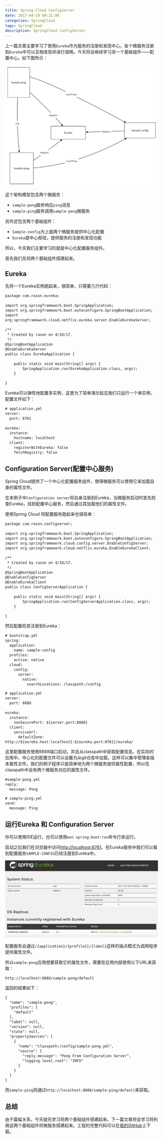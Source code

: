 ```yaml
---
title: Spring Cloud ConfigServer
date: 2017-04-19 09:21:00
categories: SpringCloud
tags: SpringCloud
description: SpringCloud ConfigServer
---
```


上一篇文章主要学习了使用`Eureka`作为服务的注册和发现中心，各个微服务注册到`Eureka`中可以互相发现并进行调用。今天将会继续学习另一个基础组件——配置中心。如下图所示：

![模型](/image/Sample-ping-pong.png)

这个架构模型包含两个微服务：

- `sample-pong`服务响应`ping`消息
- `sample-ping`服务调用`sample-pong`微服务

另外还包含两个基础组件：

- `Sample-config`为上面两个微服务提供中心化配置
- `Eureka`是中心枢纽，提供服务的注册和发现功能

所以，今天我们主要学习的就是中心化配置服务组件。

首先我们先将两个基础组件搭建起来。

## Eureka

先将一个Eureka实例跑起来，很简单，只需要几行代码：

```
package com.rason.eureka;

import org.springframework.boot.SpringApplication;
import org.springframework.boot.autoconfigure.SpringBootApplication;
import org.springframework.cloud.netflix.eureka.server.EnableEurekaServer;

/**
 * Created by rason on 4/18/17.
 */
@SpringBootApplication
@EnableEurekaServer
public class EurekaApplication {

    public static void main(String[] args) {
        SpringApplication.run(EurekaApplication.class, args);
    }

}

```
Eureka可以弹性地配置多实例，这里为了简单演示起见我们只运行一个单实例，配置文件如下：

<!-- more -->

```
# application.yml
server:
  port: 8761
 
eureka:
  instance:
    hostname: localhost
  client:
    registerWithEureka: false
    fetchRegistry: false
```

## Configuration Server(配置中心服务)

Spring Cloud提供了一个中心化配置服务组件，使得微服务可以使用它来加载自身的属性文件。

在本例子中`Configuration server`将自身注册到Eureka，当微服务启动时首先检查Eureka，找到配置中心服务，然后通过其加载他们的属性文件。

使用Spring Cloud 将配置服务跑起来也很简单：

```
package com.rason.configserver;

import org.springframework.boot.SpringApplication;
import org.springframework.boot.autoconfigure.SpringBootApplication;
import org.springframework.cloud.config.server.EnableConfigServer;
import org.springframework.cloud.netflix.eureka.EnableEurekaClient;

/**
 * Created by rason on 4/18/17.
 */
@SpringBootApplication
@EnableConfigServer
@EnableEurekaClient
public class ConfigServerApplication {

    public static void main(String[] args) {
        SpringApplication.run(ConfigServerApplication.class, args);
    }

}

```

然后配置将其注册到Eureka：

```
# bootstrap.yml
spring:
  application:
    name: sample-config
  profiles:
    active: native
  cloud:
    config:
      server:
        native:
          searchLocations: classpath:/config

```


```
# application.yml
server:
  port: 8888

eureka:
  instance:
    nonSecurePort: ${server.port:8888}
  client:
    serviceUrl:
      defaultZone: http://${eureka.host:localhost}:${eureka.port:8761}/eureka/
```

这里配置服务使用8888端口启动，并且从classpath中获取配置信息。在实际的应用中，中心化的配置文件可以设置为从git仓库中加载，这样可以集中管理各版本属性文件。我们的例子程序只是简单地为两个微服务提供属性配置，所以在classpath中会有两个微服务对应的属性文件。

```
#sample-pong.yml
reply:
  message: Pong
```


```
# sample-ping.yml
send:
  message: Ping
```

## 运行Eureka 和 Configuration Server

你可以使用IDE运行，也可以使用`mvn spring-boot:run`命令行来运行。

启动之后我们在浏览器中访问[http://localhost:8761](http://localhost:8761)。在Eureka服务中我们可以看到配置服务`SAMPLE-CONFIG`已经注册到Eureka中。

![Eureka界面](/image/configserver.png)

配置服务会通过`/{application}/{profile}[/{label}`这样的端点模式为调用程序提供属性文件。

所以`sample-pong`应用想要获取它的属性文件，需要在应用内部使用以下URL来获取：

```
http://localhost:8888/sample-pong/default
```

返回的结果如下：

```
{
  "name": "sample-pong",
  "profiles": [
    "default"
  ],
  "label": null,
  "version": null,
  "state": null,
  "propertySources": [
    {
      "name": "classpath:/config/sample-pong.yml",
      "source": {
        "reply.message": "Pong From Configuration Server",
        "logging.level.root": "INFO"
      }
    }
  ]
}
```

而`sample-ping`则通过`http://localhost:8888/sample-ping/default`来获取。

## 总结

由于篇幅关系，今天就先学习将两个基础组件搭建起来。下一篇文章将会学习将利用这两个基础组件将微服务搭建起来。工程的完整代码可以在[我的GitHub](https://github.com/rason/spring-cloud-sample)上下载。
